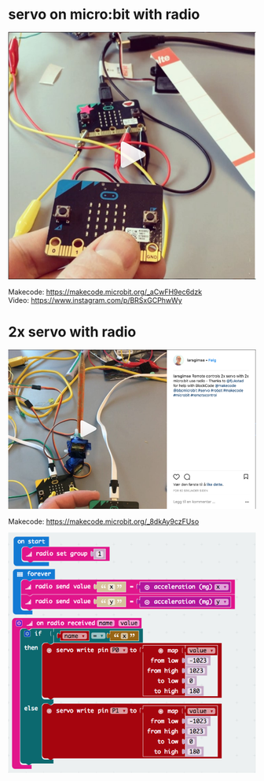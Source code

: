 # servo on micro:bit with radio

<a href="https://www.instagram.com/p/BRSxGCPhwWy"><img src="https://github.com/udirbetalab/microbit/blob/master/servo/servo_microbit.png"></a>

Makecode: https://makecode.microbit.org/_aCwFH9ec6dzk<br>
Video: https://www.instagram.com/p/BRSxGCPhwWy

# 2x servo with radio

<a href="https://www.instagram.com/p/BhrEgRfl1OE"><img src="https://github.com/udirbetalab/microbit/blob/master/servo/2servo_microbit_radio.png"></a>

Makecode: https://makecode.microbit.org/_8dkAy9czFUso<br>

<img src="https://github.com/udirbetalab/microbit/blob/master/servo/2xservo_x_y_radio.png">

